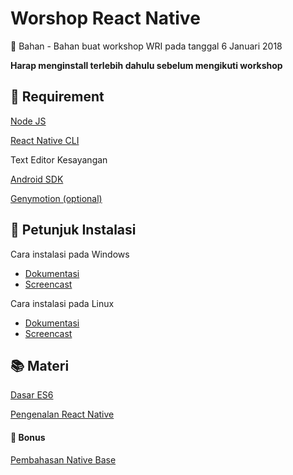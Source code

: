 # Worshop React Native
:microscope: Bahan - Bahan buat workshop WRI pada tanggal 6 Januari 2018

**Harap menginstall terlebih dahulu sebelum mengikuti workshop**

## :pill: Requirement
[Node JS](https://github.com/wrideveloper/workshop-react-native/blob/master/module/instalasi-node-js.md)

[React Native CLI](https://github.com/wrideveloper/workshop-react-native/blob/master/module/instalasi-react-native-cli.md)

Text Editor Kesayangan

[Android SDK]("")

[Genymotion (optional)]("")

## :memo: Petunjuk Instalasi
Cara instalasi pada Windows
 - [Dokumentasi]("")
 - [Screencast]("")
 
Cara instalasi pada Linux
 - [Dokumentasi]("")
 - [Screencast]("")

## :books: Materi 
[Dasar ES6](https://github.com/wrideveloper/workshop-react-native/blob/master/module/dasar-es6.md)

[Pengenalan React Native](https://github.com/wrideveloper/workshop-react-native/blob/master/module/dasar-react-native.md)

#### :school_satchel: Bonus
[Pembahasan Native Base](https://github.com/wrideveloper/workshop-react-native/blob/master/module/native-base.md)
